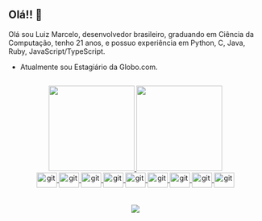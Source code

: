 ## Olá!! 👋

 
Olá sou Luiz Marcelo, desenvolvedor brasileiro, graduando em Ciência da Computação, tenho 21 anos, e possuo experiência em Python, C, Java, Ruby, JavaScript/TypeScript. 

- Atualmente sou Estagiário da Globo.com.

 ##
<!--  https://devicon.dev/ -->
  <div align="center">
   <a href="https://github.com/leosaracino">
   <img height="170em" src="https://github-readme-stats.vercel.app/api?username=Luiz-Torre&show_icons=true&theme=dark&include_all_commits=true&count_private=true"/>
   <img height="170em" src="https://github-readme-stats.vercel.app/api/top-langs/?username=Luiz-Torre&layout=compact&langs_count=7&theme=dark"/>
  </div>
 <div align="center">
   <img align="center" alt="git" height="30" width="40" src="https://cdn.jsdelivr.net/gh/devicons/devicon/icons/python/python-original.svg"/> 
   <img align="center" alt="git" height="30" width="40" src="https://cdn.jsdelivr.net/gh/devicons/devicon/icons/java/java-original.svg"/> 
   <img align="center" alt="git" height="30" width="40" src="https://cdn.jsdelivr.net/gh/devicons/devicon/icons/c/c-plain.svg"/> 
   <img align="center" alt="git" height="30" width="40" src="https://cdn.jsdelivr.net/gh/devicons/devicon/icons/typescript/typescript-original.svg"/>
   <img align="center" alt="git" height="30" width="40" src="https://cdn.jsdelivr.net/gh/devicons/devicon/icons/javascript/javascript-original.svg"/>
   <img align="center" alt="git" height="30" width="40" src="https://cdn.jsdelivr.net/gh/devicons/devicon/icons/git/git-original.svg"/> 
   <img align="center" alt="git" height="30" width="40" src="https://cdn.jsdelivr.net/gh/devicons/devicon/icons/jupyter/jupyter-original-wordmark.svg"/> 
   <img align="center" alt="git" height="30" width="40" src="https://cdn.jsdelivr.net/gh/devicons/devicon/icons/rails/rails-plain.svg"/> 
   <img align="center" alt="git" height="30" width="40" src="https://cdn.jsdelivr.net/gh/devicons/devicon/icons/ruby/ruby-plain.svg"/> 
 </div>
 <br>
 </br>
  <div align="center"> 
  <a href="https://www.linkedin.com/in/luiz-torre/" target="_blank"><img src="https://img.shields.io/badge/-LinkedIn-%230077B5?style=for-the-badge&logo=linkedin&logoColor=white" target="_blank"></a>
</div>

 ##
